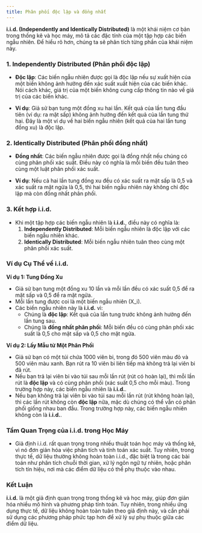 ```yaml
---
title: Phân phối độc lập và đồng nhất
---
```


**i.i.d. (Independently and Identically Distributed)** là một khái niệm cơ bản trong thống kê và học máy, mô tả các đặc tính của một tập hợp các biến ngẫu nhiên. Để hiểu rõ hơn, chúng ta sẽ phân tích từng phần của khái niệm này.

### **1. Independently Distributed (Phân phối độc lập)**

- **Độc lập**: Các biến ngẫu nhiên được gọi là độc lập nếu sự xuất hiện của một biến không ảnh hưởng đến xác suất xuất hiện của các biến khác. Nói cách khác, giá trị của một biến không cung cấp thông tin nào về giá trị của các biến khác.

- **Ví dụ**: Giả sử bạn tung một đồng xu hai lần. Kết quả của lần tung đầu tiên (ví dụ: ra mặt sấp) không ảnh hưởng đến kết quả của lần tung thứ hai. Đây là một ví dụ về hai biến ngẫu nhiên (kết quả của hai lần tung đồng xu) là độc lập.

### **2. Identically Distributed (Phân phối đồng nhất)**

- **Đồng nhất**: Các biến ngẫu nhiên được gọi là đồng nhất nếu chúng có cùng phân phối xác suất. Điều này có nghĩa là mỗi biến đều tuân theo cùng một luật phân phối xác suất.

- **Ví dụ**: Nếu cả hai lần tung đồng xu đều có xác suất ra mặt sấp là 0,5 và xác suất ra mặt ngửa là 0,5, thì hai biến ngẫu nhiên này không chỉ độc lập mà còn đồng nhất phân phối.

### **3. Kết hợp i.i.d.**

- Khi một tập hợp các biến ngẫu nhiên là **i.i.d.**, điều này có nghĩa là:
  1. **Independently Distributed**: Mỗi biến ngẫu nhiên là độc lập với các biến ngẫu nhiên khác.
  2. **Identically Distributed**: Mỗi biến ngẫu nhiên tuân theo cùng một phân phối xác suất.

### **Ví dụ Cụ Thể về i.i.d.**

**Ví dụ 1: Tung Đồng Xu**
- Giả sử bạn tung một đồng xu 10 lần và mỗi lần đều có xác suất 0,5 để ra mặt sấp và 0,5 để ra mặt ngửa.
- Mỗi lần tung được coi là một biến ngẫu nhiên \(X_i\).
- Các biến ngẫu nhiên này là **i.i.d.** vì:
  - Chúng là **độc lập**: Kết quả của lần tung trước không ảnh hưởng đến lần tung sau.
  - Chúng là **đồng nhất phân phối**: Mỗi biến đều có cùng phân phối xác suất là 0,5 cho mặt sấp và 0,5 cho mặt ngửa.

**Ví dụ 2: Lấy Mẫu từ Một Phân Phối**
- Giả sử bạn có một túi chứa 1000 viên bi, trong đó 500 viên màu đỏ và 500 viên màu xanh. Bạn rút ra 10 viên bi liên tiếp mà không trả lại viên bi đã rút.
- Nếu bạn trả lại viên bi vào túi sau mỗi lần rút (rút có hoàn lại), thì mỗi lần rút là **độc lập** và có cùng phân phối (xác suất 0,5 cho mỗi màu). Trong trường hợp này, các biến ngẫu nhiên là **i.i.d.**.
- Nếu bạn không trả lại viên bi vào túi sau mỗi lần rút (rút không hoàn lại), thì các lần rút không còn **độc lập** nữa, mặc dù chúng có thể vẫn có phân phối giống nhau ban đầu. Trong trường hợp này, các biến ngẫu nhiên không còn là **i.i.d.**.

### **Tầm Quan Trọng của i.i.d. trong Học Máy**
- Giả định i.i.d. rất quan trọng trong nhiều thuật toán học máy và thống kê, vì nó đơn giản hóa việc phân tích và tính toán xác suất. Tuy nhiên, trong thực tế, dữ liệu thường không hoàn toàn i.i.d., đặc biệt là trong các bài toán như phân tích chuỗi thời gian, xử lý ngôn ngữ tự nhiên, hoặc phân tích tín hiệu, nơi mà các điểm dữ liệu có thể phụ thuộc vào nhau.

### **Kết Luận**
**i.i.d.** là một giả định quan trọng trong thống kê và học máy, giúp đơn giản hóa nhiều mô hình và phương pháp tính toán. Tuy nhiên, trong nhiều ứng dụng thực tế, dữ liệu không hoàn toàn tuân theo giả định này, và cần phải sử dụng các phương pháp phức tạp hơn để xử lý sự phụ thuộc giữa các điểm dữ liệu.